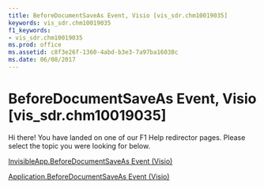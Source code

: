 ```yaml
---
title: BeforeDocumentSaveAs Event, Visio [vis_sdr.chm10019035]
keywords: vis_sdr.chm10019035
f1_keywords:
- vis_sdr.chm10019035
ms.prod: office
ms.assetid: c8f3e26f-1360-4abd-b3e3-7a97ba16038c
ms.date: 06/08/2017
---
```



# BeforeDocumentSaveAs Event, Visio [vis_sdr.chm10019035]

Hi there! You have landed on one of our F1 Help redirector pages. Please select the topic you were looking for below.

[InvisibleApp.BeforeDocumentSaveAs Event (Visio)](http://msdn.microsoft.com/library/a515ea96-7e11-8a06-8869-3aca75a477df%28Office.15%29.aspx)

[Application.BeforeDocumentSaveAs Event (Visio)](http://msdn.microsoft.com/library/e6782126-d2e7-c82e-b4dc-a9a5cece14b7%28Office.15%29.aspx)


